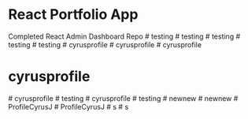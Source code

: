 # React Portfolio App

Completed React Admin Dashboard Repo
#   t e s t i n g  
 #   t e s t i n g  
 #   t e s t i n g  
 #   t e s t i n g  
 #   t e s t i n g  
 #   c y r u s p r o f i l e  
 #   c y r u s p r o f i l e  
 # cyrusprofile
# cyrusprofile
#   c y r u s p r o f i l e  
 #   t e s t i n g  
 #   c y r u s p r o f i l e  
 #   t e s t i n g  
 #   n e w n e w  
 #   n e w n e w  
 #   P r o f i l e C y r u s J  
 #   P r o f i l e C y r u s J  
 #   s  
 #   s  
 